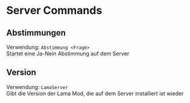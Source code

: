 # Server Commands

## Abstimmungen

Verwendung: `Abstimmung <Frage>`  
Startet eine Ja-Nein Abstimmung auf dem Server

## Version

Verwendung: `LamaServer`  
Gibt die Version der Lama Mod, die auf dem Server installiert ist wieder
